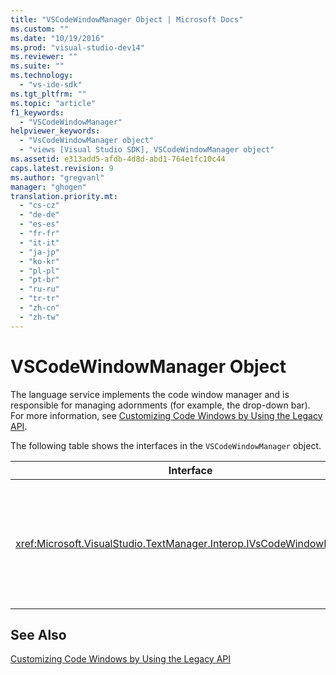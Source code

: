 ```yaml
---
title: "VSCodeWindowManager Object | Microsoft Docs"
ms.custom: ""
ms.date: "10/19/2016"
ms.prod: "visual-studio-dev14"
ms.reviewer: ""
ms.suite: ""
ms.technology: 
  - "vs-ide-sdk"
ms.tgt_pltfrm: ""
ms.topic: "article"
f1_keywords: 
  - "VSCodeWindowManager"
helpviewer_keywords: 
  - "VsCodeWindowManager object"
  - "views [Visual Studio SDK], VSCodeWindowManager object"
ms.assetid: e313add5-afdb-4d8d-abd1-764e1fc10c44
caps.latest.revision: 9
ms.author: "gregvanl"
manager: "ghogen"
translation.priority.mt: 
  - "cs-cz"
  - "de-de"
  - "es-es"
  - "fr-fr"
  - "it-it"
  - "ja-jp"
  - "ko-kr"
  - "pl-pl"
  - "pt-br"
  - "ru-ru"
  - "tr-tr"
  - "zh-cn"
  - "zh-tw"
---
```

# VSCodeWindowManager Object
The language service implements the code window manager and is responsible for managing adornments (for example, the drop-down bar). For more information, see [Customizing Code Windows by Using the Legacy API](../extensibility/customizing-code-windows-by-using-the-legacy-api.md).  
  
 The following table shows the interfaces in the `VSCodeWindowManager` object.  
  
|Interface|Description|  
|---------------|-----------------|  
|<xref:Microsoft.VisualStudio.TextManager.Interop.IVsCodeWindowManager>|Allows adornments (such as drop-down bars) to be added to or removed from a code window.|  
  
## See Also  
 [Customizing Code Windows by Using the Legacy API](../extensibility/customizing-code-windows-by-using-the-legacy-api.md)